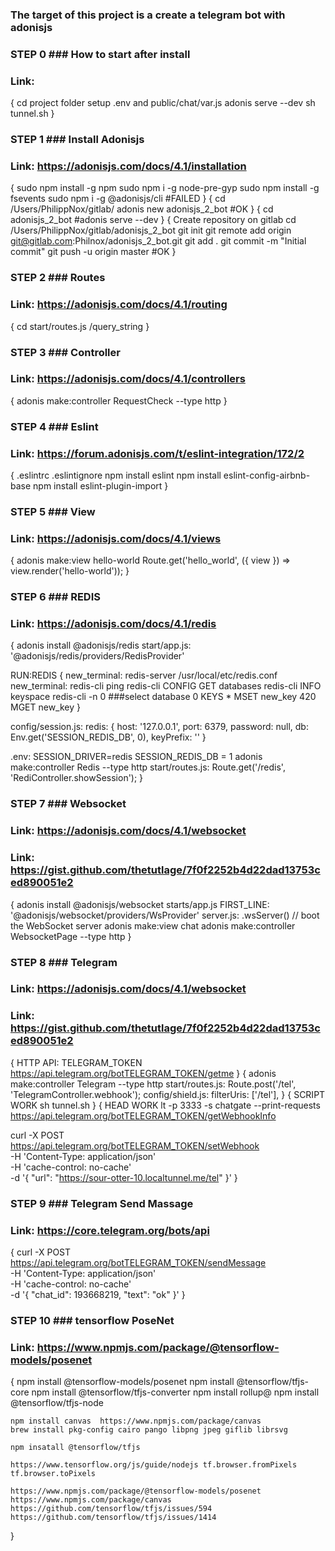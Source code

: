###
### The target of this project is a create a telegram bot with adonisjs

###
### STEP 0 ### How to start after install
### Link:
{
  cd project folder
  setup .env and public/chat/var.js
  adonis serve --dev
  sh tunnel.sh
}

###
### STEP 1 ### Install Adonisjs
### Link: https://adonisjs.com/docs/4.1/installation
{
    sudo npm install -g npm
    sudo npm i -g node-pre-gyp
    sudo npm install -g fsevents
    sudo npm i -g @adonisjs/cli
    #FAILED
}
{
    cd /Users/PhilippNox/gitlab/
    adonis new adonisjs_2_bot
    #OK
}
{
    cd adonisjs_2_bot
    #adonis serve --dev
}
{
    Create repository on gitlab
    cd /Users/PhilippNox/gitlab/adonisjs_2_bot
    git init
    git remote add origin git@gitlab.com:Philnox/adonisjs_2_bot.git
    git add .
    git commit -m "Initial commit"
    git push -u origin master
    #OK
}

###
### STEP 2 ### Routes
### Link: https://adonisjs.com/docs/4.1/routing
{
  cd start/routes.js
  /query_string
}

###
### STEP 3 ### Controller
### Link: https://adonisjs.com/docs/4.1/controllers
{
  adonis make:controller RequestCheck --type http
}

###
### STEP 4 ### Eslint
### Link: https://forum.adonisjs.com/t/eslint-integration/172/2
{
  .eslintrc
  .eslintignore
  npm install eslint
  npm install eslint-config-airbnb-base
  npm install eslint-plugin-import
}

###
### STEP 5 ### View
### Link: https://adonisjs.com/docs/4.1/views
{
  adonis make:view hello-world
  Route.get('hello_world', ({ view }) => view.render('hello-world'));
}

###
### STEP 6 ### REDIS
### Link: https://adonisjs.com/docs/4.1/redis
{
  adonis install @adonisjs/redis
  start/app.js:     '@adonisjs/redis/providers/RedisProvider'

  RUN:REDIS
  {
    new_terminal: redis-server /usr/local/etc/redis.conf
    new_terminal: redis-cli ping
                  redis-cli CONFIG GET databases
                  redis-cli INFO keyspace
                  redis-cli -n 0              ###select database 0
                    KEYS *
                    MSET new_key 420
                    MGET new_key
  }

  config/session.js:    redis: {
                          host: '127.0.0.1',
                          port: 6379,
                          password: null,
                          db: Env.get('SESSION_REDIS_DB', 0),
                          keyPrefix: ''
                        }

  .env:                 SESSION_DRIVER=redis
                        SESSION_REDIS_DB = 1
  adonis make:controller Redis --type http
  start/routes.js:      Route.get('/redis', 'RediController.showSession');
}


###
### STEP 7 ### Websocket
### Link: https://adonisjs.com/docs/4.1/websocket
### Link: https://gist.github.com/thetutlage/7f0f2252b4d22dad13753ced890051e2
{
  adonis install @adonisjs/websocket
  starts/app.js FIRST_LINE: '@adonisjs/websocket/providers/WsProvider'
  server.js:      .wsServer() // boot the WebSocket server
  adonis make:view chat
  adonis make:controller WebsocketPage --type http
}


###
### STEP 8 ### Telegram
### Link: https://adonisjs.com/docs/4.1/websocket
### Link: https://gist.github.com/thetutlage/7f0f2252b4d22dad13753ced890051e2
{
  HTTP API: TELEGRAM_TOKEN
  https://api.telegram.org/botTELEGRAM_TOKEN/getme
}
{
  adonis make:controller Telegram --type http
  start/routes.js:  Route.post('/tel', 'TelegramController.webhook');
  config/shield.js: filterUris: ['/tel'],
}
{ SCRIPT WORK
  sh tunnel.sh
}
{ HEAD WORK
  lt -p 3333 -s chatgate --print-requests
  https://api.telegram.org/botTELEGRAM_TOKEN/getWebhookInfo

  curl -X POST \
  https://api.telegram.org/botTELEGRAM_TOKEN/setWebhook \
  -H 'Content-Type: application/json' \
  -H 'cache-control: no-cache' \
  -d '{
    "url": "https://sour-otter-10.localtunnel.me/tel"
  }'
}


###
### STEP 9 ### Telegram Send Massage
### Link: https://core.telegram.org/bots/api
{
    curl -X POST \
    https://api.telegram.org/botTELEGRAM_TOKEN/sendMessage \
    -H 'Content-Type: application/json' \
    -H 'cache-control: no-cache' \
    -d '{
      "chat_id": 193668219,
      "text": "ok"
  }'
}


###
### STEP 10 ### tensorflow PoseNet
### Link: https://www.npmjs.com/package/@tensorflow-models/posenet
{
    npm install @tensorflow-models/posenet
    npm install @tensorflow/tfjs-core
    npm install @tensorflow/tfjs-converter
    npm install rollup@
    npm install @tensorflow/tfjs-node

    npm install canvas  https://www.npmjs.com/package/canvas
    brew install pkg-config cairo pango libpng jpeg giflib librsvg

    npm insatall @tensorflow/tfjs

    https://www.tensorflow.org/js/guide/nodejs tf.browser.fromPixels tf.browser.toPixels

    https://www.npmjs.com/package/@tensorflow-models/posenet
    https://www.npmjs.com/package/canvas
    https://github.com/tensorflow/tfjs/issues/594
    https://github.com/tensorflow/tfjs/issues/1414
}
